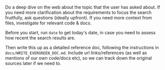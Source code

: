 Do a deep dive on the web about the topic that the user has asked about. If you need more clarification about the requirements to focus the search fruitfully, ask questions (ideally upfront). If you need more context from files, investigate for relevant code & docs.

Before you start, run `date` to get today's date, in case you need to assess how recent the search results are.

Then write this up as a detailed reference doc, following the instructions in `docs/WRITE_EVERGREEN_DOC.md`. Include url links/references (as well as mentions of our own code/docs etc), so we can track down the original sources later if we need to.